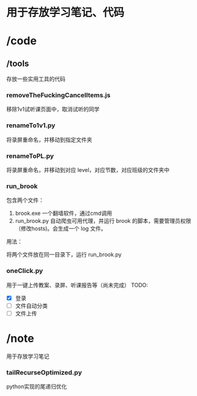 # 用于存放学习笔记、代码
# /code
## /tools
存放一些实用工具的代码

### removeTheFuckingCancelItems.js
移除1v1试听课页面中，取消试听的同学

### renameTo1v1.py
将录屏重命名，并移动到指定文件夹

### renameToPL.py
将录屏重命名，并移动到对应 level，对应节数，对应班级的文件夹中

### run_brook
包含两个文件：

1. brook.exe 
   一个翻墙软件，通过cmd调用
2. run_brook.py 
   自动爬虫可用代理，并运行 brook 的脚本，需要管理员权限（修改hosts)。会生成一个 log 文件。

用法：

  将两个文件放在同一目录下，运行 run_brook.py

### oneClick.py
用于一键上传教案、录屏、听课报告等（尚未完成）
TODO:

- [x] 登录
- [ ] 文件自动分类
- [ ] 文件上传

# /note
用于存放学习笔记
### tailRecurseOptimized.py
python实现的尾递归优化